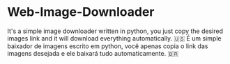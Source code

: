 # Web-Image-Downloader
It's a simple image downloader written in python, you just copy the desired images link and it will download everything automatically. 🇺🇸
É um simple baixador de imagens escrito em python,  você apenas copia o link das imagens desejada e ele baixará tudo automaticamente. 🇧🇷
